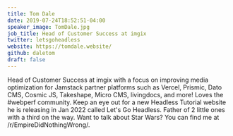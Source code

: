 ```yaml
---
title: Tom Dale
date: 2019-07-24T18:52:51-04:00
speaker_image: TomDale.jpg
job_title: Head of Customer Success at imgix
twitter: letsgoheadless
website: https://tomdale.website/
github: daletom
draft: false
---
```


Head of Customer Success at imgix with a focus on improving media optimization for Jamstack partner platforms such as Vercel, Prismic, Dato CMS, Cosmic JS, Takeshape, Micro CMS, livingdocs, and more! Loves the #webperf community. Keep an eye out for a new Headless Tutorial website he is releasing in Jan 2022 called Let's Go Headless. Father of 2 little ones with a third on the way. Want to talk about Star Wars? You can find me at /r/EmpireDidNothingWrong/.
